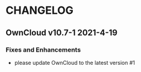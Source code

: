 # CHANGELOG

## OwnCloud v10.7-1 2021-4-19
### Fixes and Enhancements
- please update OwnCloud to the latest version #1


